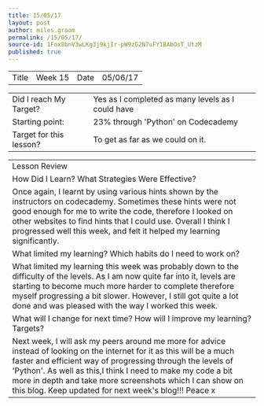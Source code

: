 ```yaml
---
title: 15/05/17
layout: post
author: miles.groom
permalink: /15/05/17/
source-id: 1Fox8bnV3wLKg3j9kjIr-pW9zG2N7uFY1BAbOsT_UtzM
published: true
---
```

<table>
  <tr>
    <td>Title</td>
    <td>Week 15</td>
    <td>Date</td>
    <td>05/06/17</td>
  </tr>
</table>


<table>
  <tr>
    <td>Did I reach My Target?</td>
    <td>Yes as I completed as many levels as I could have </td>
  </tr>
  <tr>
    <td>Starting point:</td>
    <td>23% through 'Python' on Codecademy </td>
  </tr>
  <tr>
    <td>Target for this lesson?</td>
    <td>To get as far as we could on it.</td>
  </tr>
</table>


<table>
  <tr>
    <td>Lesson Review</td>
  </tr>
  <tr>
    <td>How Did I Learn? What Strategies Were Effective?</td>
  </tr>
  <tr>
    <td>Once again, I learnt by using various hints shown by the instructors on codecademy. Sometimes these hints were not good enough for me to write the code, therefore I looked on other websites to find hints that I could use. Overall I think I progressed well this week, and felt it helped my learning significantly. </td>
  </tr>
  <tr>
    <td>What limited my learning? Which habits do I need to work on? </td>
  </tr>
  <tr>
    <td>What limited my learning this week was probably down to the difficulty of the levels. As I am now quite far into it, levels are starting to become much more harder to complete therefore myself progressing  a bit slower. However, I still got quite a lot done and was pleased with the way I worked this week.</td>
  </tr>
  <tr>
    <td>What will I change for next time? How will I improve my learning? Targets?</td>
  </tr>
  <tr>
    <td>Next week, I will ask my peers around me more for advice instead of looking on the internet for it as this will be a much faster and efficient way of progressing through the levels of 'Python'. As well as this,I think I need to make my code a bit more in depth and take more screenshots which I can show on this blog. Keep updated for next week's blog!!!
Peace x</td>
  </tr>
</table>


